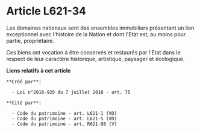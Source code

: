 # Article L621-34

Les domaines nationaux sont des ensembles immobiliers présentant un lien exceptionnel avec l'histoire de la Nation et dont
l'Etat est, au moins pour partie, propriétaire. 

Ces biens ont vocation à être conservés et restaurés par l'Etat dans le respect de leur caractère historique, artistique,
paysager et écologique.

**Liens relatifs à cet article**

	**Créé par**:

	  - Loi n°2016-925 du 7 juillet 2016 - art. 75

	**Cité par**:

	  - Code du patrimoine - art. L621-1 (VD)
	  - Code du patrimoine - art. L621-5 (VD)
	  - Code du patrimoine - art. R621-98 (V)
